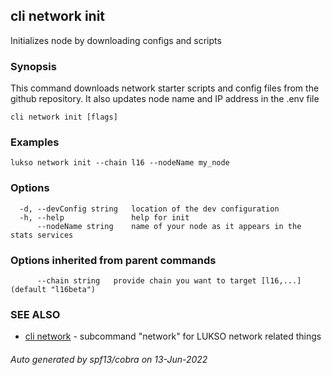 ## cli network init

Initializes node by downloading configs and scripts

### Synopsis

This command downloads network starter scripts and config files
from the github repository. It also updates node name and IP address in the .env file

```
cli network init [flags]
```

### Examples

```
lukso network init --chain l16 --nodeName my_node
```

### Options

```
  -d, --devConfig string   location of the dev configuration
  -h, --help               help for init
      --nodeName string    name of your node as it appears in the stats services
```

### Options inherited from parent commands

```
      --chain string   provide chain you want to target [l16,...] (default "l16beta")
```

### SEE ALSO

* [cli network](cli_network.md)	 - subcommand "network" for LUKSO network related things

###### Auto generated by spf13/cobra on 13-Jun-2022

